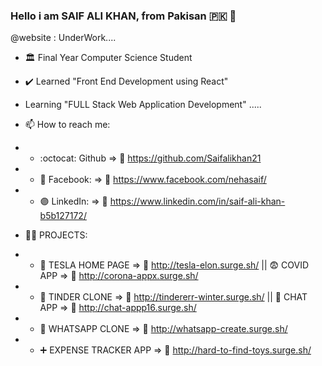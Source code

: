 ### Hello i am SAIF ALI KHAN, from Pakisan :pakistan: 👋
@website : UnderWork....

- :classical_building: Final Year Computer Science Student

- :heavy_check_mark: Learned "Front End Development using React"
-  Learning "FULL Stack Web Application Development" .....


- 📫 How to reach me:  

- - :octocat: Github              => :link:	https://github.com/Saifalikhan21
- - :large_blue_circle: Facebook: => :link:	https://www.facebook.com/nehasaif/
- - :purple_circle: LinkedIn:     => :link:	https://www.linkedin.com/in/saif-ali-khan-b5b127172/

- :technologist: PROJECTS:    

- - :red_car:	TESLA HOME PAGE   => :link:	http://tesla-elon.surge.sh/   ||  :fearful: COVID APP  => :link:	http://corona-appx.surge.sh/              
- - :couple:	TINDER CLONE => :link:	http://tindererr-winter.surge.sh/   ||  :email: CHAT APP => :link: http://chat-appp16.surge.sh/ 
- - :email:	 WHATSAPP CLONE => :link:	http://whatsapp-create.surge.sh/
- - :heavy_plus_sign:	EXPENSE TRACKER APP  => :link:	http://hard-to-find-toys.surge.sh/
 



